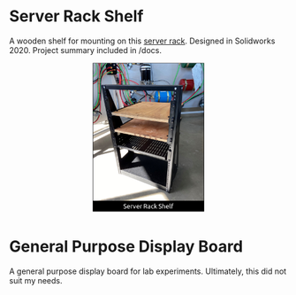 
# Server Rack Shelf
A wooden shelf for mounting on this [server rack](https://www.startech.com/en-us/server-management/2postrack16). Designed in Solidworks 2020. Project summary included in /docs.

<div style="text-align:center"><img src="serverrackshelf.png" width="40%" description="Assembled Server Rack Shelf" description="Assembled Server Rack Shelf"></div>

# General Purpose Display Board
A general purpose display board for lab experiments. Ultimately, this did not suit my needs.

